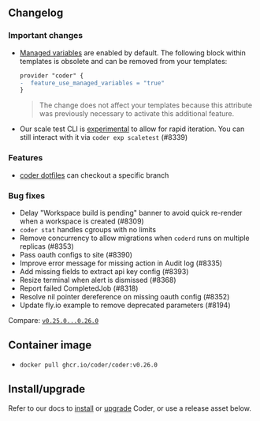 ## Changelog

### Important changes

- [Managed variables](https://coder.com/docs/templates/parameters#terraform-template-wide-variables)
  are enabled by default. The following block within templates is obsolete and
  can be removed from your templates:

  ```diff
  provider "coder" {
  -  feature_use_managed_variables = "true"
  }
  ```

  > The change does not affect your templates because this attribute was
  > previously necessary to activate this additional feature.

- Our scale test CLI is
  [experimental](https://coder.com/docs/install/releases/feature-stages#early-access-features)
  to allow for rapid iteration. You can still interact with it via
  `coder exp scaletest` (#8339)

### Features

- [coder dotfiles](https://coder.com/docs/cli/dotfiles) can checkout a
  specific branch

### Bug fixes

- Delay "Workspace build is pending" banner to avoid quick re-render when a
  workspace is created (#8309)
- `coder stat` handles cgroups with no limits
- Remove concurrency to allow migrations when `coderd` runs on multiple replicas
  (#8353)
- Pass oauth configs to site (#8390)
- Improve error message for missing action in Audit log (#8335)
- Add missing fields to extract api key config (#8393)
- Resize terminal when alert is dismissed (#8368)
- Report failed CompletedJob (#8318)
- Resolve nil pointer dereference on missing oauth config (#8352)
- Update fly.io example to remove deprecated parameters (#8194)

Compare:
[`v0.25.0...0.26.0`](https://github.com/coder/coder/compare/v0.25.0...v0.26.0)

## Container image

- `docker pull ghcr.io/coder/coder:v0.26.0`

## Install/upgrade

Refer to our docs to [install](https://coder.com/docs/install) or
[upgrade](https://coder.com/docs/admin/upgrade) Coder, or use a
release asset below.
